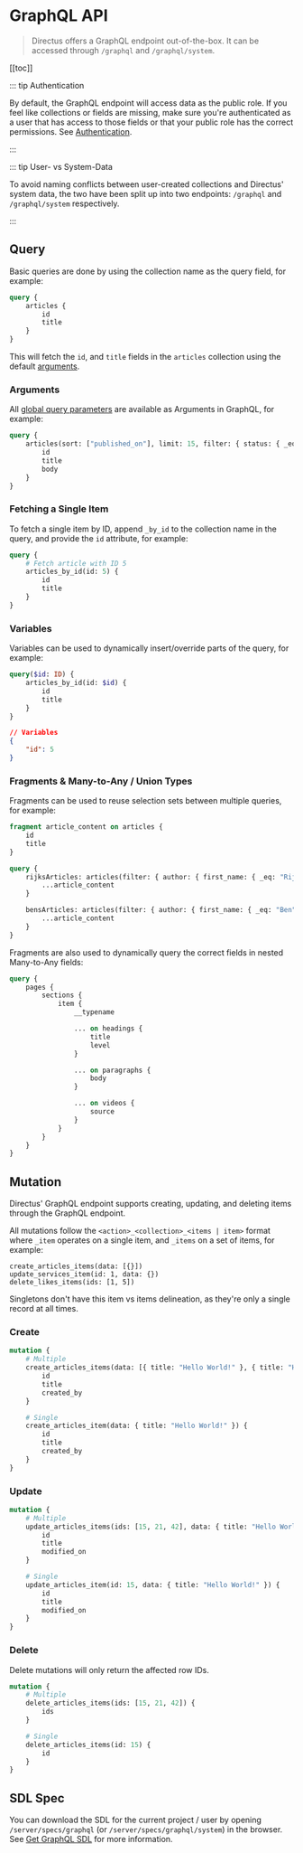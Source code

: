 # GraphQL API

> Directus offers a GraphQL endpoint out-of-the-box. It can be accessed through `/graphql` and `/graphql/system`.

[[toc]]

::: tip Authentication

By default, the GraphQL endpoint will access data as the public role. If you feel like collections or fields are
missing, make sure you're authenticated as a user that has access to those fields or that your public role has the
correct permissions. See [Authentication](/reference/api/authentication).

:::

::: tip User- vs System-Data

To avoid naming conflicts between user-created collections and Directus' system data, the two have been split up into
two endpoints: `/graphql` and `/graphql/system` respectively.

:::

## Query

Basic queries are done by using the collection name as the query field, for example:

```graphql
query {
	articles {
		id
		title
	}
}
```

This will fetch the `id`, and `title` fields in the `articles` collection using the default [arguments](#arguments).

### Arguments

All [global query parameters](/reference/api/query/) are available as Arguments in GraphQL, for example:

```graphql
query {
	articles(sort: ["published_on"], limit: 15, filter: { status: { _eq: "published" } }) {
		id
		title
		body
	}
}
```

### Fetching a Single Item

To fetch a single item by ID, append `_by_id` to the collection name in the query, and provide the `id` attribute, for
example:

```graphql
query {
	# Fetch article with ID 5
	articles_by_id(id: 5) {
		id
		title
	}
}
```

### Variables

Variables can be used to dynamically insert/override parts of the query, for example:

```graphql
query($id: ID) {
	articles_by_id(id: $id) {
		id
		title
	}
}
```

```json
// Variables
{
	"id": 5
}
```

### Fragments & Many-to-Any / Union Types

Fragments can be used to reuse selection sets between multiple queries, for example:

```graphql
fragment article_content on articles {
	id
	title
}

query {
	rijksArticles: articles(filter: { author: { first_name: { _eq: "Rijk" } } }) {
		...article_content
	}

	bensArticles: articles(filter: { author: { first_name: { _eq: "Ben" } } }) {
		...article_content
	}
}
```

Fragments are also used to dynamically query the correct fields in nested Many-to-Any fields:

```graphql
query {
	pages {
		sections {
			item {
				__typename

				... on headings {
					title
					level
				}

				... on paragraphs {
					body
				}

				... on videos {
					source
				}
			}
		}
	}
}
```

## Mutation

Directus' GraphQL endpoint supports creating, updating, and deleting items through the GraphQL endpoint.

All mutations follow the `<action>_<collection>_<items | item>` format where `_item` operates on a single item, and
`_items` on a set of items, for example:

```
create_articles_items(data: [{}])
update_services_item(id: 1, data: {})
delete_likes_items(ids: [1, 5])
```

Singletons don't have this item vs items delineation, as they're only a single record at all times.

### Create

```graphql
mutation {
	# Multiple
	create_articles_items(data: [{ title: "Hello World!" }, { title: "Hello Again!" }]) {
		id
		title
		created_by
	}

	# Single
	create_articles_item(data: { title: "Hello World!" }) {
		id
		title
		created_by
	}
}
```

### Update

```graphql
mutation {
	# Multiple
	update_articles_items(ids: [15, 21, 42], data: { title: "Hello World!" }) {
		id
		title
		modified_on
	}

	# Single
	update_articles_item(id: 15, data: { title: "Hello World!" }) {
		id
		title
		modified_on
	}
}
```

### Delete

Delete mutations will only return the affected row IDs.

```graphql
mutation {
	# Multiple
	delete_articles_items(ids: [15, 21, 42]) {
		ids
	}

	# Single
	delete_articles_items(id: 15) {
		id
	}
}
```

## SDL Spec

You can download the SDL for the current project / user by opening `/server/specs/graphql` (or
`/server/specs/graphql/system`) in the browser. See [Get GraphQL SDL](/reference/api/rest/server/#get-graphql-sdl) for
more information.
